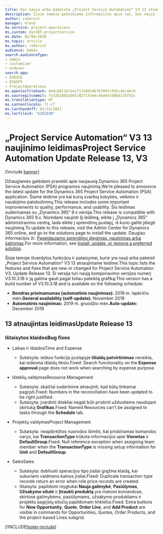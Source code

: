 ```yaml
---
title: Kas nauja arba pakeista „Project Service Automation“ V3 13 atnaujintame leidime
description: Šioje temoje pateikiama informacijos apie tai, kas nauja ir pakeista „Project Service Automation“ 13 atnaujintame leidime V3.
author: ruhercul
manager: kfend
ms.service: project-operations
ms.custom: dyn365-projectservice
ms.date: 02/04/2020
ms.topic: article
ms.author: ruhercul
audience: Admin
search.audienceType:
- admin
- customizer
- enduser
search.app:
- D365CE
- D365PS
- ProjectOperations
ms.openlocfilehash: dbdcb811bfeacf17e841d679f097c591c16cd4c0
ms.sourcegitcommit: fa32b1893286f20271fa4ec4be8fc68bd135f53c
ms.translationtype: HT
ms.contentlocale: lt-LT
ms.lasthandoff: 02/15/2021
ms.locfileid: "5281038"
---
```

# <a name="project-service-automation-update-release-13-v3"></a><span data-ttu-id="a8b4a-103">„Project Service Automation“ V3 13 naujinimo leidimas</span><span class="sxs-lookup"><span data-stu-id="a8b4a-103">Project Service Automation Update Release 13, V3</span></span>

[!include [banner](../includes/psa-now-project-operations.md)]

<span data-ttu-id="a8b4a-104">Džiaugiamės galėdami pranešti apie naujausią Dynamics 365 Project Service Automation (PSA) programos naujinimą.</span><span class="sxs-lookup"><span data-stu-id="a8b4a-104">We’re pleased to announce the latest update for the Dynamics 365 Project Service Automation (PSA) application.</span></span> <span data-ttu-id="a8b4a-105">Šiame leidime yra kai kurių svarbių kokybės, veikimo ir naudojimo patobulinimų.</span><span class="sxs-lookup"><span data-stu-id="a8b4a-105">This release includes some important improvements to quality, performance, and usability.</span></span> <span data-ttu-id="a8b4a-106">Šis leidimas suderinamas su „Dynamics 365“ 9.x versija.</span><span class="sxs-lookup"><span data-stu-id="a8b4a-106">This release is compatible with Dynamics 365 9.x.</span></span> <span data-ttu-id="a8b4a-107">Norėdami naujinti šį leidimą, eikite į „Dynamics 365“ administravimo centrą, tada eikite į sprendimų puslapį, iš kurio galite įdiegti naujinimą.</span><span class="sxs-lookup"><span data-stu-id="a8b4a-107">To update to this release, visit the Admin Center for Dynamics 365 online, and go to the solutions page to install the update.</span></span> <span data-ttu-id="a8b4a-108">Daugiau informacijos žr. [Pageidaujamo sprendimo diegimas, naujinimas arba šalinimas](https://docs.microsoft.com/power-platform/admin/install-remove-preferred-solution).</span><span class="sxs-lookup"><span data-stu-id="a8b4a-108">For more information, see [Install, update, or remove a preferred solution](https://docs.microsoft.com/power-platform/admin/install-remove-preferred-solution).</span></span>

<span data-ttu-id="a8b4a-109">Šioje temoje išvardytos funkcijos ir pataisymai, kurie yra nauji arba pakeisti „Project Service Automation“ V3 13 atnaujintame leidime.</span><span class="sxs-lookup"><span data-stu-id="a8b4a-109">This topic lists the features and fixes that are new or changed for Project Service Automation V3, Update Release 13.</span></span> <span data-ttu-id="a8b4a-110">Ši versija turi naują komponavimo versijos numerį V3.10.3.18 ir ją galima gauti pagal toliau pateiktą grafiką:</span><span class="sxs-lookup"><span data-stu-id="a8b4a-110">This version has a build number of V3.10.3.18 and is available on the following schedule:</span></span>

- <span data-ttu-id="a8b4a-111">**Bendras prieinamumas (automatinis naujinimas):** 2019 m. lapkričio mėn.</span><span class="sxs-lookup"><span data-stu-id="a8b4a-111">**General availability (self-update):** November 2019</span></span>
- <span data-ttu-id="a8b4a-112">**Automatinis naujinimas:** 2019 m. gruodžio mėn.</span><span class="sxs-lookup"><span data-stu-id="a8b4a-112">**Auto-update:** December 2019</span></span>


## <a name="update-release-13"></a><span data-ttu-id="a8b4a-113">13 atnaujintas leidimas</span><span class="sxs-lookup"><span data-stu-id="a8b4a-113">Update Release 13</span></span> 

### <a name="bug-fixes"></a><span data-ttu-id="a8b4a-114">Ištaisytos klaidos</span><span class="sxs-lookup"><span data-stu-id="a8b4a-114">Bug fixes</span></span>

- <span data-ttu-id="a8b4a-115">Laikas ir išlaidos</span><span class="sxs-lookup"><span data-stu-id="a8b4a-115">Time and Expense</span></span>

     - <span data-ttu-id="a8b4a-116">Sutaisyta: ieškos funkcija puslapyje **Išlaidų patvirtinimas** neveikia, kai ieškoma išlaidų tikslu.</span><span class="sxs-lookup"><span data-stu-id="a8b4a-116">Fixed: Search functionality on the **Expense approval** page does not work when searching by expense purpose.</span></span>

- <span data-ttu-id="a8b4a-117">Išteklių valdymas</span><span class="sxs-lookup"><span data-stu-id="a8b4a-117">Resource Management</span></span>

     - <span data-ttu-id="a8b4a-118">Sutaisyta: skaičiai suderinime atnaujinti, kad būtų tinkamai pagrįsti.</span><span class="sxs-lookup"><span data-stu-id="a8b4a-118">Fixed: Numbers in the reconciliation have been updated to be right justified.</span></span>
     - <span data-ttu-id="a8b4a-119">Sutaisyta: įvardinti ištekliai negali būti priskirti užduotiems naudojant skirtuką **Grafikas**.</span><span class="sxs-lookup"><span data-stu-id="a8b4a-119">Fixed: Named Resources can't be assigned to tasks through the **Schedule** tab.</span></span>

- <span data-ttu-id="a8b4a-120">Projektų valdymas</span><span class="sxs-lookup"><span data-stu-id="a8b4a-120">Project Management</span></span>

     - <span data-ttu-id="a8b4a-121">Sutaisyta: neapibrėžtos nuorodos išimtis, kai priskiriamas komandos narys, kai **TransactionType** trūksta informacijos apie **Vienetas** ir **DefaultGroup**.</span><span class="sxs-lookup"><span data-stu-id="a8b4a-121">Fixed: Null reference exception when assigning team member when the **TransactionType** is missing setup information for **Unit** and **DefaultGroup**.</span></span>

- <span data-ttu-id="a8b4a-122">Sales</span><span class="sxs-lookup"><span data-stu-id="a8b4a-122">Sales</span></span>

     - <span data-ttu-id="a8b4a-123">Sutaisyta: dubliuoti operacijos tipo įrašai grąžina klaidą, kai sukuriami vaidmens kainos įrašai.</span><span class="sxs-lookup"><span data-stu-id="a8b4a-123">Fixed: Duplicate transaction type records return an error when role price records are created.</span></span>
     - <span data-ttu-id="a8b4a-124">Ištaisyta: papildomi mygtukai **Nauja galimybė**, **Pasiūlymas**, **Užsakymo eilutė** ir **Įtraukti produktą** yra matomi komandose, skirtose galimybėms, pasiūlymams, užsakymo produktams ir projektu pagrįstų eilučių papildomam tinkleliui.</span><span class="sxs-lookup"><span data-stu-id="a8b4a-124">Fixed: Extra buttons for **New Opportunity**, **Quote**, **Order Line**, and **Add Product** are visible in commands for Opportunities, Quotes, Order Products, and the project-based Lines subgrid.</span></span>




[!INCLUDE[footer-include](../includes/footer-banner.md)]